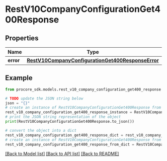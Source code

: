 # RestV10CompanyConfigurationGet400Response


## Properties

Name | Type | Description | Notes
------------ | ------------- | ------------- | -------------
**error** | [**RestV10CompanyConfigurationGet400ResponseError**](RestV10CompanyConfigurationGet400ResponseError.md) |  | [optional] 

## Example

```python
from procore_sdk.models.rest_v10_company_configuration_get400_response import RestV10CompanyConfigurationGet400Response

# TODO update the JSON string below
json = "{}"
# create an instance of RestV10CompanyConfigurationGet400Response from a JSON string
rest_v10_company_configuration_get400_response_instance = RestV10CompanyConfigurationGet400Response.from_json(json)
# print the JSON string representation of the object
print(RestV10CompanyConfigurationGet400Response.to_json())

# convert the object into a dict
rest_v10_company_configuration_get400_response_dict = rest_v10_company_configuration_get400_response_instance.to_dict()
# create an instance of RestV10CompanyConfigurationGet400Response from a dict
rest_v10_company_configuration_get400_response_from_dict = RestV10CompanyConfigurationGet400Response.from_dict(rest_v10_company_configuration_get400_response_dict)
```
[[Back to Model list]](../README.md#documentation-for-models) [[Back to API list]](../README.md#documentation-for-api-endpoints) [[Back to README]](../README.md)


